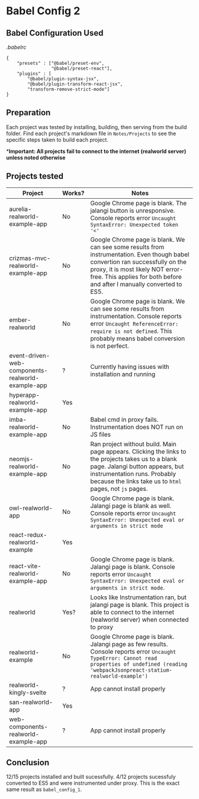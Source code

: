 # Babel Config 2

## Babel Configuration Used
*.babelrc*
```
{
	"presets" : ["@babel/preset-env",
				 "@babel/preset-react"],
	"plugins" : [
		"@babel/plugin-syntax-jsx",
		"@babel/plugin-transform-react-jsx",
		"transform-remove-strict-mode"]
}
```

## Preparation
Each project was tested by installing, building, then serving from the build folder. Find each project's markdown file in `Notes/Projects` to see the specific steps taken to build each project.

***Important: All projects fail to connect to the internet (realworld server) unless noted otherwise**

## Projects tested
Project | Works? | Notes
---|---|---
aurelia-realworld-example-app | No | Google Chrome page is blank. The jalangi button is unresponsive. Console reports error `Uncaught SyntaxError: Unexpected token '<'`
crizmas-mvc-realworld-example-app | No | Google Chrome page is blank. We can see some results from instrumentation. Even though babel convertion ran successfully on the proxy, it is most likely NOT error-free. This applies for both before and after I manually converted to ES5.
ember-realworld | No | Google Chrome page is blank. We can see some results from instrumentation. Console reports error `Uncaught ReferenceError: require is not defined`. This probably means babel conversion is not perfect.
event-driven-web-components-realworld-example-app | ? | Currently having issues with installation and running
hyperapp-realworld-example-app | Yes | 
imba-realworld-example-app | No | Babel cmd in proxy fails. Instrumentation does NOT run on JS files
neomjs-realworld-example-app | No | Ran project without build. Main page appears. Clicking the links to the projects takes us to a blank page. Jalangi button appears, but instrumentation runs. Probably because the links take us to `html` pages, not `js` pages.
owl-realworld-app | No | Google Chrome page is blank. Jalangi page is blank as well. Console reports error `Uncaught SyntaxError: Unexpected eval or arguments in strict mode` 
react-redux-realworld-example | Yes | 
react-vite-realworld-example-app | No | Google Chrome page is blank. Jalangi page is blank. Console reports error `Uncaught SyntaxError: Unexpected eval or arguments in strict mode`.
realworld | Yes? | Looks like Instrumentation ran, but jalangi page is blank. This project is able to connect to the internet (realworld server) when connected to proxy
realworld-example | No | Google Chrome page is blank. Jalangi page as few results. Console reports error `Uncaught TypeError: Cannot read properties of undefined (reading 'webpackJsonpreact-statium-realworld-example')`
realworld-kingly-svelte | ? | App cannot install properly
san-realworld-app | Yes | 
web-components-realworld-example-app | ? | App cannot install properly

## Conclusion
12/15 projects installed and built sucessfully. 4/12 projects sucessfuly converted to ES5 and were instrumented under proxy. This is the exact same result as `babel_config_1`.